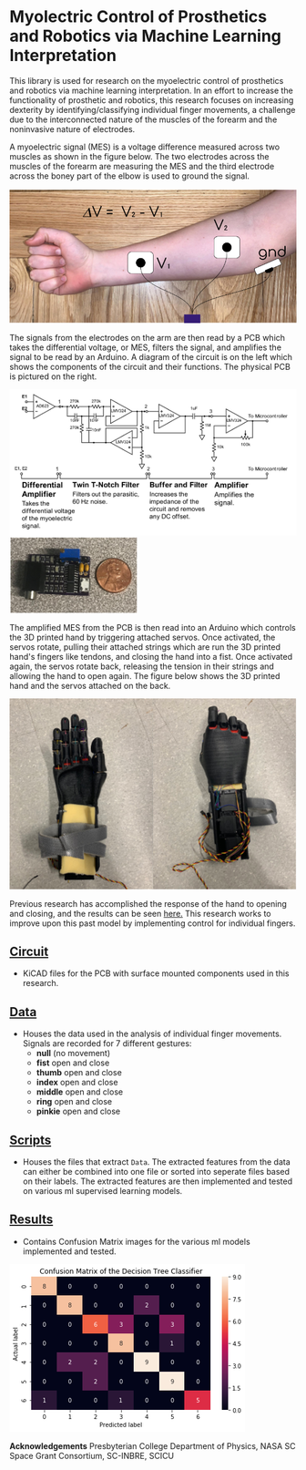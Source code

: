 # Myolectric Control of Prosthetics and Robotics via Machine Learning Interpretation
This library is used for research on the myoelectric control of prosthetics and robotics via machine learning interpretation. In an effort to increase the functionality of prosthetic and robotics, this research focuses on increasing dexterity by identifying/classifying individual finger movements, a challenge due to the interconnected nature of the muscles of the forearm and the noninvasive nature of electrodes.

A myoelectric signal (MES) is a voltage difference measured across two muscles as shown in the figure below. The two electrodes across the muscles of the forearm are measuring the MES and the third electrode across the boney part of the elbow is used to ground the signal.

![Electrode Diagram](/Images/Electrode_Diagram.png)

The signals from the electrodes on the arm are then read by a PCB which takes the differential voltage, or MES, filters the signal, and amplifies the signal to be read by an Arduino. A diagram of the circuit is on the left which shows the components of the circuit and their functions. The physical PCB is pictured on the right.

![Circuit Diagram](/Images/circuit_diagram.png)
![Circuit](/Images/circuit.png)

The amplified MES from the PCB is then read into an Arduino which controls the 3D printed hand by triggering attached servos. Once activated, the servos rotate, pulling their attached strings which are run the 3D printed hand's fingers like tendons, and closing the hand into a fist. Once activated again, the servos rotate back, releasing the tension in their strings and allowing the hand to open again. The figure below shows the 3D printed hand and the servos attached on the back.

![3D Printed Hand](/Images/3D_hand.png)

Previous research has accomplished the response of the hand to opening and closing, and the results can be seen [here.](https://www.youtube.com/watch?v=ljKoZNYS_Rw) This research works to improve upon this past model by implementing control for individual fingers.

## [Circuit](https://github.com/pkrobinette/hand/tree/main/Circuit%2019:20)
- KiCAD files for the PCB with surface mounted components used in this research.

## [Data](https://github.com/pkrobinette/hand/tree/main/Data)
- Houses the data used in the analysis of individual finger movements. Signals are recorded for 7 different gestures:
  - **null** (no movement)
  - **fist** open and close
  - **thumb** open and close
  - **index** open and close
  - **middle** open and close
  - **ring** open and close
  - **pinkie** open and close

## [Scripts](https://github.com/pkrobinette/hand/tree/main/Scripts)
- Houses the files that extract `Data`. The extracted features from the data can either be combined into one file or sorted into seperate files based on their labels. The extracted features are then implemented and tested on various ml supervised learning models.

## [Results](https://github.com/pkrobinette/hand/tree/main/Results)
- Contains Confusion Matrix images for the various ml models implemented and tested. 

![Decision Tree Confusion Matrix](/Results/DT_confusion.png)

**Acknowledgements** Presbyterian College Department of Physics, NASA SC Space Grant Consortium, SC-INBRE, SCICU
